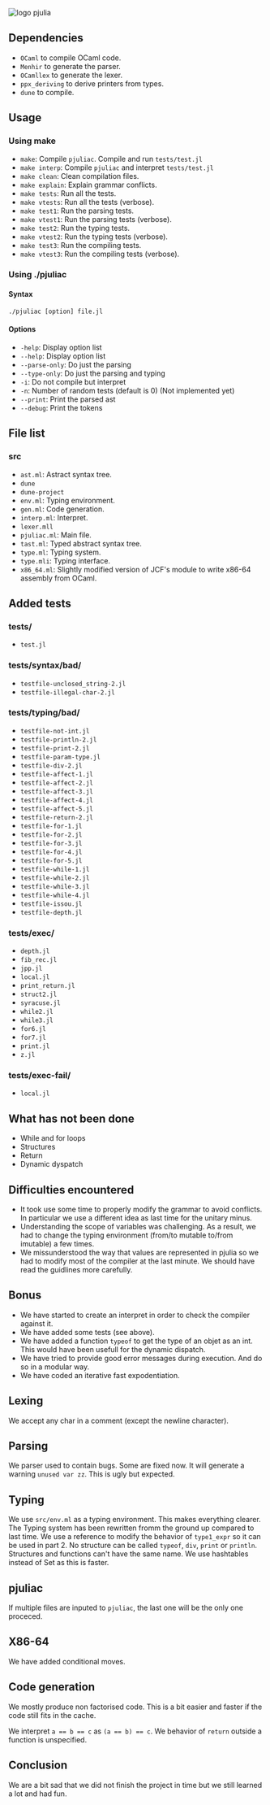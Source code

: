 ![logo pjulia](pjulia.png)
## Dependencies
- `OCaml` to compile OCaml code.
- `Menhir` to generate the parser.
- `OCamllex` to generate the lexer.
- `ppx_deriving` to derive printers from types.
- `dune` to compile.
## Usage
### Using make
- `make`: Compile `pjuliac`. Compile and run `tests/test.jl`
- `make interp`: Compile `pjuliac` and interpret `tests/test.jl`
- `make clean`: Clean compilation files.
- `make explain`: Explain grammar conflicts.
- `make tests`: Run all the tests.
- `make vtests`: Run all the tests (verbose).
- `make test1`: Run the parsing tests.
- `make vtest1`: Run the parsing tests (verbose).
- `make test2`: Run the typing tests.
- `make vtest2`: Run the typing tests (verbose).
- `make test3`: Run the compiling tests.
- `make vtest3`: Run the compiling tests (verbose).
### Using ./pjuliac
#### Syntax
`./pjuliac [option] file.jl`
#### Options
- `-help`: Display option list
- `--help`: Display option list
- `--parse-only`: Do just the parsing
- `--type-only`: Do just the parsing and typing
- `-i`: Do not compile but interpret
- `-n`: Number of random tests (default is 0) (Not implemented yet)
- `--print`: Print the parsed ast
- `--debug`: Print the tokens
## File list
### src
- `ast.ml`: Astract syntax tree.
- `dune`
- `dune-project`
- `env.ml`: Typing environment.
- `gen.ml`: Code generation.
- `interp.ml`: Interpret.
- `lexer.mll`
- `pjuliac.ml`: Main file.
- `tast.ml`: Typed abstract syntax tree.
- `type.ml`: Typing system.
- `type.mli`: Typing interface.
- `x86_64.ml`: Slightly modified version of JCF's module to write x86-64
assembly from OCaml.
## Added tests
### tests/
- `test.jl`
### tests/syntax/bad/
- `testfile-unclosed_string-2.jl`
- `testfile-illegal-char-2.jl`
### tests/typing/bad/
- `testfile-not-int.jl`
- `testfile-println-2.jl`
- `testfile-print-2.jl`
- `testfile-param-type.jl`
- `testfile-div-2.jl`
- `testfile-affect-1.jl`
- `testfile-affect-2.jl`
- `testfile-affect-3.jl`
- `testfile-affect-4.jl`
- `testfile-affect-5.jl`
- `testfile-return-2.jl`
- `testfile-for-1.jl`
- `testfile-for-2.jl`
- `testfile-for-3.jl`
- `testfile-for-4.jl`
- `testfile-for-5.jl`
- `testfile-while-1.jl`
- `testfile-while-2.jl`
- `testfile-while-3.jl`
- `testfile-while-4.jl`
- `testfile-issou.jl`
- `testfile-depth.jl`
### tests/exec/
- `depth.jl`
- `fib_rec.jl`
- `jpp.jl`
- `local.jl`
- `print_return.jl`
- `struct2.jl`
- `syracuse.jl`
- `while2.jl`
- `while3.jl`
- `for6.jl`
- `for7.jl`
- `print.jl`
- `z.jl`
### tests/exec-fail/
- `local.jl`
## What has not been done
- While and for loops
- Structures
- Return
- Dynamic dyspatch
## Difficulties encountered
- It took use some time to properly modify the grammar to avoid conflicts. In particular we use a different idea as last time for the unitary minus.
- Understanding the scope of variables was challenging. As a result, we had to change the
typing environment (from/to mutable to/from imutable) a few times.
- We missunderstood the way that values are represented in pjulia so we had to
modify most of the compiler at the last minute. We should have read the guidlines more
carefully.
## Bonus
- We have started to create an interpret in order to check the compiler against it.
- We have added some tests (see above).
- We have added a function `typeof` to get the type of an objet as an int. This
would have been usefull for the dynamic dispatch.
- We have tried to provide good error messages during execution. And do so in a
modular way.
- We have coded an iterative fast expodentiation.
## Lexing
We accept any char in a comment (except the newline character).
## Parsing
We parser used to contain bugs. Some are fixed now. It will generate a warning
`unused var zz`. This is ugly but expected.
## Typing
We use `src/env.ml` as a typing environment. This makes everything clearer. The
Typing system has been rewritten fromm the ground up compared to last time. We
use a reference to modify the behavior of `type1_expr` so it can be used in
part 2. No structure can be called `typeof`, `div`, `print` or `println`.
Structures and functions can't have the same name. We use hashtables instead of
Set as this is faster.
## pjuliac
If multiple files are inputed to `pjuliac`, the last one will be the only one
proceced.
## X86-64
We have added conditional moves.
## Code generation
We mostly produce non factorised code. This is a bit easier and faster if the
code still fits in the cache.

We interpret `a == b == c` as `(a == b) == c`. We behavior of `return` outside
a function is unspecified.
## Conclusion
We are a bit sad that we did not finish the project in time but we still
learned a lot and had fun.
